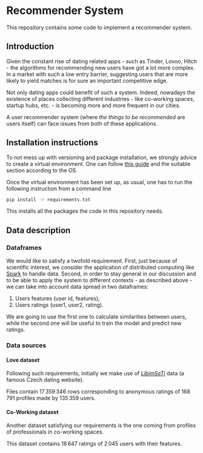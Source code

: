 # Recommender System
This repository contains some code to implement a recommender system.

## Introduction
Given the constant rise of dating related apps - such as Tinder, Lovoo, Hitch - the algorithms for recommending new users have got a lot more complex. In a market with such a low entry barrier, suggesting users that are more likely to yield matches is for sure an important competitive edge.

Not only dating apps could benefit of such a system. Indeed, nowadays the existence of places collecting different industries - like co-working spaces, startup hubs, etc. - is becoming more and more frequent in our cities.

A user recommender system (where _the things to be recommended_ are users itself) can face issues from both of these applications.

## Installation instructions

To not mess up with versioning and package installation, we strongly advice to create a virtual environment.
One can follow [this guide](https://packaging.python.org/guides/installing-using-pip-and-virtual-environments/) and the suitable section according to the OS.

Once the virtual environment has been set up, as usual, one has to run the following instruction from a command line

```bash
pip install -r requirements.txt
```

This installs all the packages the code in this repository needs.

## Data description

### Dataframes

We would like to satisfy a twofold requirement. First, just because of scientific interest, we consider the application of distributed computing like [Spark](https://spark.apache.org/) to handle data.
Second, in order to stay general in our discussion and to be able to apply the system to different contexts - as described above - we can take into account data spread in two dataframes:
1. Users features (user id, features);
2. Users ratings (user1, user2, rating).

We are going to use the first one to calculate similarities between users, while the second one will be useful to train the model and predict new ratings.

### Data sources

#### Love dataset

Following such requirements, initially we make use of [_LibimSeTi_](https://libimseti.cz/) data (a famous Czech dating website).

Files contain $17\,359\,346$ rows corresponding to anonymous ratings of $168\,791$ profiles made by $135\,359$ users.

#### Co-Working dataset

Another dataset satisfying our requirements is the one coming from profiles of professionals in co-working spaces.

This dataset contains $18\,647$ ratings of $2\,045$ users with their features.
